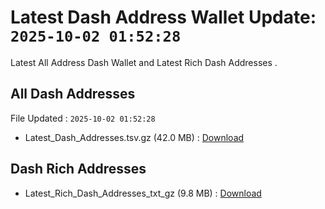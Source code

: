 # Latest Dash Address Wallet Update: `2025-10-02 01:52:28`

Latest All Address Dash Wallet and Latest Rich Dash Addresses .

## All Dash Addresses

File Updated : `2025-10-02 01:52:28`

- Latest_Dash_Addresses.tsv.gz (42.0 MB) : [Download](https://github.com/Pymmdrza/Rich-Address-Wallet/releases/tag/Dash)

## Dash Rich Addresses

- Latest_Rich_Dash_Addresses_txt_gz (9.8 MB) : [Download](https://github.com/Pymmdrza/Rich-Address-Wallet/releases/tag/Dash)
